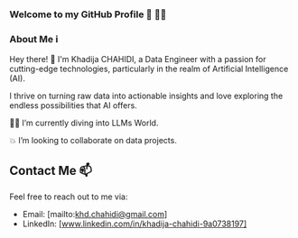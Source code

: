 ### Welcome to my GitHub Profile 👋 👩‍💻
### About Me ℹ️

Hey there! 👋 I'm Khadija CHAHIDI, a Data Engineer with a passion for cutting-edge technologies, particularly in the realm of Artificial Intelligence (AI).

I thrive on turning raw data into actionable insights and love exploring the endless possibilities that AI offers.

👩‍💻 I’m currently diving into LLMs World.

💥 I’m looking to collaborate on data projects.

## Contact Me 📫

Feel free to reach out to me via:

- Email: [mailto:khd.chahidi@gmail.com]
- LinkedIn: [www.linkedin.com/in/khadija-chahidi-9a0738197]




